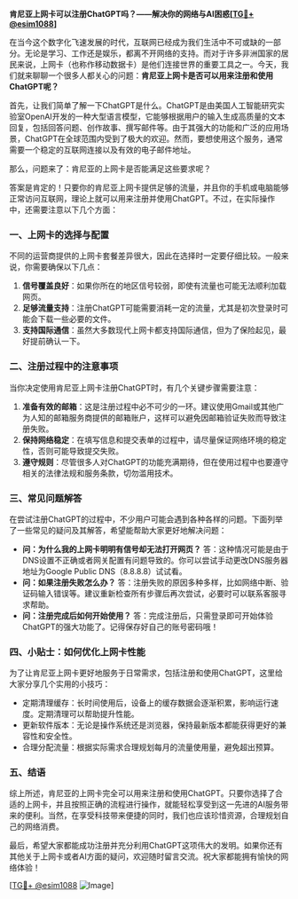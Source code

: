 **肯尼亚上网卡可以注册ChatGPT吗？——解决你的网络与AI困惑[[TG💪+ @esim1088](https://t.me/s/esim1088)]**

在当今这个数字化飞速发展的时代，互联网已经成为我们生活中不可或缺的一部分。无论是学习、工作还是娱乐，都离不开网络的支持。而对于许多非洲国家的居民来说，上网卡（也称作移动数据卡）是他们连接世界的重要工具之一。今天，我们就来聊聊一个很多人都关心的问题：**肯尼亚上网卡是否可以用来注册和使用ChatGPT呢？**

首先，让我们简单了解一下ChatGPT是什么。ChatGPT是由美国人工智能研究实验室OpenAI开发的一种大型语言模型，它能够根据用户的输入生成高质量的文本回复，包括回答问题、创作故事、撰写邮件等。由于其强大的功能和广泛的应用场景，ChatGPT在全球范围内受到了极大的欢迎。然而，要想使用这个服务，通常需要一个稳定的互联网连接以及有效的电子邮件地址。

那么，问题来了：肯尼亚的上网卡是否能满足这些要求呢？

答案是肯定的！只要你的肯尼亚上网卡提供足够的流量，并且你的手机或电脑能够正常访问互联网，理论上就可以用来注册并使用ChatGPT。不过，在实际操作中，还需要注意以下几个方面：

### **一、上网卡的选择与配置**
不同的运营商提供的上网卡套餐差异很大，因此在选择时一定要仔细比较。一般来说，你需要确保以下几点：
1. **信号覆盖良好**：如果你所在的地区信号较弱，即使有流量也可能无法顺利加载网页。
2. **足够流量支持**：注册ChatGPT可能需要消耗一定的流量，尤其是初次登录时可能会下载一些必要的文件。
3. **支持国际通信**：虽然大多数现代上网卡都支持国际通信，但为了保险起见，最好提前确认一下。

### **二、注册过程中的注意事项**
当你决定使用肯尼亚上网卡注册ChatGPT时，有几个关键步骤需要注意：
1. **准备有效的邮箱**：这是注册过程中必不可少的一环。建议使用Gmail或其他广为人知的邮箱服务商提供的邮箱账户，这样可以避免因邮箱验证失败而导致注册失败。
2. **保持网络稳定**：在填写信息和提交表单的过程中，请尽量保证网络环境的稳定性，否则可能导致提交失败。
3. **遵守规则**：尽管很多人对ChatGPT的功能充满期待，但在使用过程中也要遵守相关的法律法规和服务条款，切勿滥用技术。

### **三、常见问题解答**
在尝试注册ChatGPT的过程中，不少用户可能会遇到各种各样的问题。下面列举了一些常见的疑问及其解答，希望能帮助大家更好地解决问题：
- **问：为什么我的上网卡明明有信号却无法打开网页？**
  答：这种情况可能是由于DNS设置不正确或者网关配置有问题导致的。你可以尝试手动更改DNS服务器地址为Google Public DNS（8.8.8.8）试试看。
- **问：如果注册失败怎么办？**
  答：注册失败的原因多种多样，比如网络中断、验证码输入错误等。建议重新检查所有步骤后再次尝试，必要时可以联系客服寻求帮助。
- **问：注册完成后如何开始使用？**
  答：完成注册后，只需登录即可开始体验ChatGPT的强大功能了。记得保存好自己的账号密码哦！

### **四、小贴士：如何优化上网卡性能**
为了让肯尼亚上网卡更好地服务于日常需求，包括注册和使用ChatGPT，这里给大家分享几个实用的小技巧：
- 定期清理缓存：长时间使用后，设备上的缓存数据会逐渐积累，影响运行速度。定期清理可以帮助提升性能。
- 更新软件版本：无论是操作系统还是浏览器，保持最新版本都能获得更好的兼容性和安全性。
- 合理分配流量：根据实际需求合理规划每月的流量使用量，避免超出预算。

### **五、结语**
综上所述，肯尼亚的上网卡完全可以用来注册和使用ChatGPT。只要你选择了合适的上网卡，并且按照正确的流程进行操作，就能轻松享受到这一先进的AI服务带来的便利。当然，在享受科技带来便捷的同时，我们也应该珍惜资源，合理规划自己的网络消费。

最后，希望大家都能成功注册并充分利用ChatGPT这项伟大的发明。如果你还有其他关于上网卡或者AI方面的疑问，欢迎随时留言交流。祝大家都能拥有愉快的网络体验！

[[TG💪+ @esim1088](https://t.me/s/esim1088) ![Image](https://i.postimg.cc/4NQfJmqS/Snipaste-2025-05-13-00-14-12.png)]